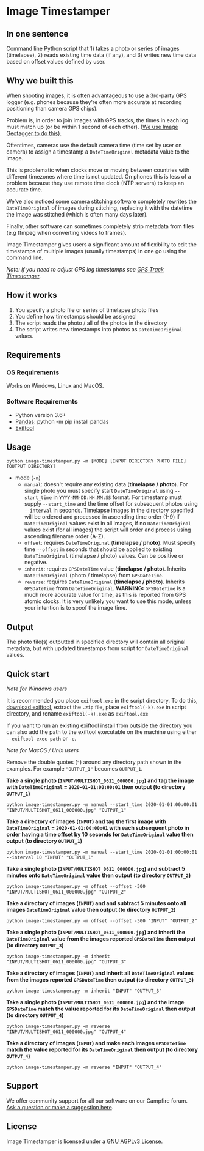 # Image Timestamper

## In one sentence

Command line Python script that 1) takes a photo or series of images (timelapse), 2) reads existing time data (if any), and 3) writes new time data based on offset values defined by user.

## Why we built this

When shooting images, it is often advantageous to use a 3rd-party GPS logger (e.g. phones because they're often more accurate at recording positioning than camera GPS chips).

Problem is, in order to join images with GPS tracks, the times in each log must match up (or be within 1 second of each other). ([We use Image Geotagger to do this](https://github.com/trek-view/image-geotagger)).

Oftentimes, cameras use the default camera time (time set by user on camera) to assign a timestamp a `DateTimeOriginal` metadata value to the image.

This is problematic when clocks move or moving between countries with different timezones where time is not updated. On phones this is less of a problem because they use remote time clock (NTP servers) to keep an accurate time.

We've also noticed some camera stitching software completely rewrites the `DateTimeOriginal` of images during stitching, replacing it with the datetime the image was stitched (which is often many days later).

Finally, other software can sometimes completely strip metadata from files (e.g ffmpeg when converting videos to frames).

Image Timestamper gives users a significant amount of flexibility to edit the timestamps of multiple images (usually timestamps) in one go using the command line.

_Note: if you need to adjust GPS log timestamps see [GPS Track Timestamper](https://github.com/trek-view/gps-track-timestamper)._

## How it works

1. You specify a photo file or series of timelapse photo files
2. You define how timestamps should be assigned
3. The script reads the photo / all of the photos in the directory
4. The script writes new timestamps into photos as `DateTimeOriginal` values.

## Requirements

### OS Requirements

Works on Windows, Linux and MacOS.

### Software Requirements

* Python version 3.6+
* [Pandas](https://pandas.pydata.org/docs/): python -m pip install pandas
* [Exiftool](https://exiftool.org/)

## Usage

```
python image-timestamper.py -m [MODE] [INPUT DIRECTORY PHOTO FILE] [OUTPUT DIRECTORY]
```

* mode (`-m`)
	- `manual`: doesn't require any existing data (**timelapse / photo**). For single photo you must specify start `DateTimeOriginal` using `--start_time` in `YYYY-MM-DD:HH:MM:SS` format. For timestamp must supply `--start_time` and the time offset for subsequent photos using `--interval` in seconds. Timelapse images in the directory specified will be ordered and processed in ascending time order (1-9) if  `DateTimeOriginal` values exist in all images, if no `DateTimeOriginal` values exist (for all images) the script will order and process using ascending filename order (A-Z).
	- `offset`: requires `DateTimeOriginal` (**timelapse / photo**). Must specify time `--offset` in seconds that should be applied to existing `DateTimeOriginal` (timelapse / photo) values. Can be positive or negative.
    - `inherit`: requires `GPSDateTime` value (**timelapse / photo**). Inherits `DateTimeOriginal` (photo / timelapse) from `GPSDateTime`.
	- `reverse`: requires `DateTimeOriginal` (**timelapse / photo**). Inherits `GPSDateTime` from `DateTimeOriginal`. **WARNING:** `GPSDateTime` is a much more accurate value for time, as this is reported from GPS atomic clocks. It is very unlikely you want to use this mode, unless your intention is to spoof the image time.
	
## Output

The photo file(s) outputted in specified directory will contain all original metadata, but with updated timestamps from script for `DateTimeOriginal` values.

## Quick start 

_Note for Windows users_

It is recommended you place `exiftool.exe` in the script directory. To do this, [download exiftool](https://exiftool.org/), extract the `.zip` file, place `exiftool(-k).exe` in script directory, and rename `exiftool(-k).exe` as `exiftool.exe`

If you want to run an existing exiftool install from outside the directory you can also add the path to the exiftool executable on the machine using either `--exiftool-exec-path` or `-e`.

_Note for MacOS / Unix users_

Remove the double quotes (`"`) around any directory path shown in the examples. For example `"OUTPUT_1"` becomes `OUTPUT_1`.

**Take a single photo (`INPUT/MULTISHOT_0611_000000.jpg`) and tag the image with `DateTimeOriginal` = `2020-01-01:00:00:01` then output (to directory `OUTPUT_1`)**

```
python image-timestamper.py -m manual --start_time 2020-01-01:00:00:01 "INPUT/MULTISHOT_0611_000000.jpg" "OUTPUT_1"
```

**Take a directory of images (`INPUT`) and tag the first image with `DateTimeOriginal` = `2020-01-01:00:00:01` with each subsequent photo in order having a time offset by 10 seconds for `DateTimeOriginal` value then output (to directory `OUTPUT_1`)**

```
python image-timestamper.py -m manual --start_time 2020-01-01:00:00:01 --interval 10 "INPUT" "OUTPUT_1"
```

**Take a single photo (`INPUT/MULTISHOT_0611_000000.jpg`) and subtract 5 minutes onto `DateTimeOriginal` value then output (to directory `OUTPUT_2`)**

```
python image-timestamper.py -m offset --offset -300 "INPUT/MULTISHOT_0611_000000.jpg" "OUTPUT_2"
```

**Take a directory of images (`INPUT`) and and subtract 5 minutes onto all images `DateTimeOriginal` value then output (to directory `OUTPUT_2`)**

```
python image-timestamper.py -m offset --offset -300 "INPUT" "OUTPUT_2"
```

**Take a single photo (`INPUT/MULTISHOT_0611_000000.jpg`) and inherit the `DateTimeOriginal` value from the images reported `GPSDateTime` then output (to directory `OUTPUT_3`)**

```
python image-timestamper.py -m inherit "INPUT/MULTISHOT_0611_000000.jpg" "OUTPUT_3"
```

**Take a directory of images (`INPUT`) and inherit all `DateTimeOriginal` values from the images reported `GPSDateTime` then output (to directory `OUTPUT_3`)**

```
python image-timestamper.py -m inherit "INPUT" "OUTPUT_3"
```

**Take a single photo (`INPUT/MULTISHOT_0611_000000.jpg`) and the image `GPSDateTime` match the value reported for its `DateTimeOriginal` then output (to directory `OUTPUT_4`)**

```
python image-timestamper.py -m reverse "INPUT/MULTISHOT_0611_000000.jpg" "OUTPUT_4"
```

**Take a directory of images (`INPUT`) and make each images `GPSDateTime` match the value reported for its `DateTimeOriginal` then output (to directory `OUTPUT_4`)**

```
python image-timestamper.py -m reverse "INPUT" "OUTPUT_4"
```

## Support 

We offer community support for all our software on our Campfire forum. [Ask a question or make a suggestion here](https://campfire.trekview.org/c/support/8).

## License

Image Timestamper is licensed under a [GNU AGPLv3 License](/LICENSE.txt).